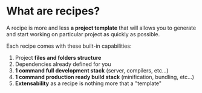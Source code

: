 <!-- This file has been generated using
     the "@coffeekraken/s-markdown-builder" package.
     !!! Do not edit it directly... -->


<!-- body -->

<!--
/**
* @name            What are recipes?
* @namespace       doc.recipes
* @type            Markdown
* @platform        md
* @status          stable
* @menu            Documentation / Recipes           /doc/recipes/what-are-recipes
*
* @since           2.0.0
* @author    Olivier Bossel <olivier.bossel@gmail.com> (https://coffeekraken.io)
*/
-->

# What are recipes?

A recipe is more and less **a project template** that will allows you to generate and start working on particular project as quickly as possible.

Each recipe comes with these built-in capabilities:

1. Project **files and folders structure**
2. Dependencies already defined for you
3. **1 command full development stack** (server, compilers, etc...)
4. **1 command production ready build stack** (minification, bundling, etc...)
5. **Extensability** as a recipe is nothing more that a "template"


